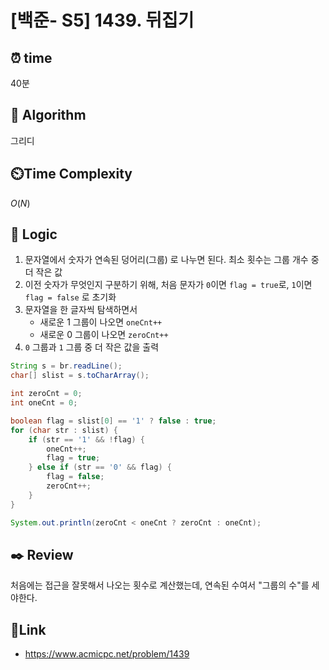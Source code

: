 # [백준- S5] 1439. 뒤집기

## ⏰  **time**
40분

## :pushpin: **Algorithm**
그리디

## ⏲️**Time Complexity**
$O(N)$


## :round_pushpin: **Logic**

1. 문자열에서 숫자가 연속된 덩어리(그룹) 로 나누면 된다. 최소 횟수는 그룹 개수 중 더 작은 값
2. 이전 숫자가 무엇인지 구분하기 위해, 처음 문자가 `0`이면 `flag = true`로, `1`이면 `flag = false` 로 초기화
3. 문자열을 한 글자씩 탐색하면서
   - 새로운 1 그룹이 나오면 `oneCnt++`
   - 새로운 0 그룹이 나오면 `zeroCnt++`
4. `0` 그룹과 `1` 그룹 중 더 작은 값을 출력


```java
String s = br.readLine();
char[] slist = s.toCharArray();

int zeroCnt = 0;
int oneCnt = 0;

boolean flag = slist[0] == '1' ? false : true;
for (char str : slist) {
	if (str == '1' && !flag) {
		oneCnt++;
		flag = true;
	} else if (str == '0' && flag) {
		flag = false;
		zeroCnt++;
	}
}

System.out.println(zeroCnt < oneCnt ? zeroCnt : oneCnt);
```


## :black_nib: **Review**
처음에는 접근을 잘못해서 나오는 횟수로 계산했는데, 연속된 수여서 "그룹의 수"를 세야한다.


## 📡**Link**
- https://www.acmicpc.net/problem/1439